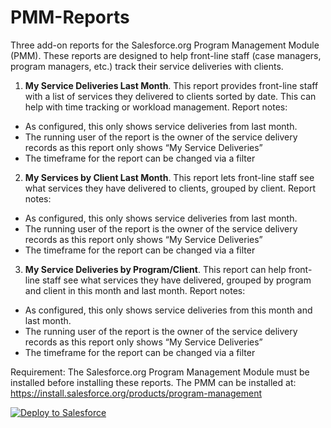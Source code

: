 # PMM-Reports
Three add-on reports for the Salesforce.org Program Management Module (PMM). These reports are designed to help front-line staff (case managers, program managers, etc.)  track their service deliveries with clients.
1. <b>My Service Deliveries Last Month</b>. This report provides front-line staff with a list of services they delivered to clients sorted by date. This can help with time tracking or workload management. Report notes:
<ul>
<li>As configured, this only shows service deliveries from last month.</li>
<li>The running user of the report is the owner of the service delivery records as this report only shows “My Service Deliveries”</li>
<li>The timeframe for the report can be changed via a filter</li>
  </ul>

2. <b>My Services by Client Last Month</b>. This report lets front-line staff see what services they have delivered to clients, grouped by client. Report notes:
<ul>
<li>As configured, this only shows service deliveries from last month.</li>
<li>The running user of the report is the owner of the service delivery records as this report only shows “My Service Deliveries”</li>
<li>The timeframe for the report can be changed via a filter</li>
  </ul>

3. <b>My Service Deliveries by Program/Client</b>. This report can help front-line staff see what services they have delivered, grouped by program and client in this month and last month. Report notes:
<ul>
<li>As configured, this only shows service deliveries from this month and last month.</li>
<li>The running user of the report is the owner of the service delivery records as this report only shows “My Service Deliveries”</li>
<li>The timeframe for the report can be changed via a filter</li>
  </ul>

Requirement: The Salesforce.org Program Management Module must be installed before installing these reports. The PMM can be installed at: https://install.salesforce.org/products/program-management

<a href="https://githubsfdeploy.herokuapp.com?owner=Bigger-Boat-Consulting&amp;repo=PMM-Reports">
  <img src="https://raw.githubusercontent.com/afawcett/githubsfdeploy/master/src/main/webapp/resources/img/deploy.png" alt="Deploy to Salesforce" />
</a>
